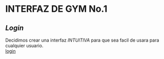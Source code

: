 # INTERFAZ DE GYM No.1  
## _Login_  
Decidimos crear una interfaz *INTUITIVA* para que sea facil de usara para cualquier usuario.  
[login](https://files.fm/f/sfjf6ncn3j)

